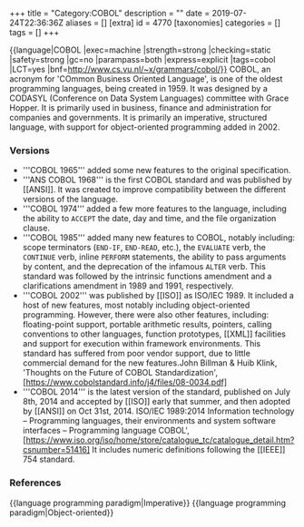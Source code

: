 +++
title = "Category:COBOL"
description = ""
date = 2019-07-24T22:36:36Z
aliases = []
[extra]
id = 4770
[taxonomies]
categories = []
tags = []
+++

{{language|COBOL
|exec=machine
|strength=strong
|checking=static
|safety=strong
|gc=no
|parampass=both
|express=explicit
|tags=cobol
|LCT=yes
|bnf=http://www.cs.vu.nl/~x/grammars/cobol/}}
COBOL, an acronym for 'COmmon Business Oriented Language', is one of the oldest programming languages, being created in 1959. It was designed by a CODASYL (Conference on Data System Languages) committee with Grace Hopper. It is primarily used in business, finance and administration for companies and governments. It is primarily an imperative, structured language, with support for object-oriented programming added in 2002.


### Versions

* '''COBOL 1965''' added some new features to the original specification.
* '''ANS COBOL 1968''' is the first COBOL standard and was published by [[ANSI]]. It was created to improve compatibility between the different versions of the language.
* '''COBOL 1974''' added a few more features to the language, including the ability to <code>ACCEPT</code> the date, day and time, and the file organization clause.
* '''COBOL 1985''' added many new features to COBOL, notably including: scope terminators (<code>END-IF</code>, <code>END-READ</code>, etc.), the <code>EVALUATE</code> verb, the <code>CONTINUE</code> verb, inline <code>PERFORM</code> statements, the ability to pass arguments by content, and the deprecation of the infamous <code>ALTER</code> verb. This standard was followed by the intrinsic functions amendment and a clarifications amendment in 1989 and 1991, respectively.
* '''COBOL 2002''' was published by [[ISO]] as ISO/IEC 1989. It included a host of new features, most notably including object-oriented programming. However, there were also other features, including: floating-point support, portable arithmetic results, pointers, calling conventions to other languages, function prototypes, [[XML]] facilities and support for execution within framework environments. This standard has suffered from poor vendor support, due to little commercial demand for the new features.<ref>John Billman & Huib Klink, 'Thoughts on the Future of COBOL Standardization', [https://www.cobolstandard.info/j4/files/08-0034.pdf]</ref>
* '''COBOL 2014''' is the latest version of the standard, published on July 8th, 2014 and accepted by [[ISO]] early that summer, and then adopted by [[ANSI]] on Oct 31st, 2014. <ref>ISO/IEC 1989:2014 Information technology – Programming languages, their environments and system software interfaces – Programming language COBOL', [https://www.iso.org/iso/home/store/catalogue_tc/catalogue_detail.htm?csnumber=51416]</ref> It includes numeric definitions following the [[IEEE]] 754 standard.


### References

<references/>

{{language programming paradigm|Imperative}}
{{language programming paradigm|Object-oriented}}
